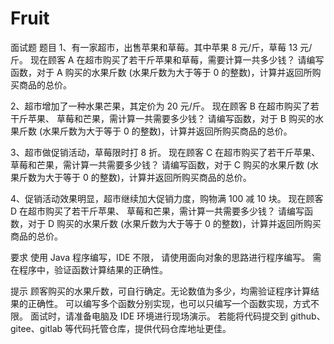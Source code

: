 # Fruit
面试题
题目
1、有一家超市，出售苹果和草莓。其中苹果 8 元/斤，草莓 13 元/斤。
现在顾客 A 在超市购买了若干斤苹果和草莓，需要计算一共多少钱？
请编写函数，对于 A 购买的水果斤数 (水果斤数为大于等于 0 的整数)，计算并返回所购买商品的总价。

2、超市增加了一种水果芒果，其定价为 20 元/斤。
现在顾客 B 在超市购买了若干斤苹果、 草莓和芒果，需计算一共需要多少钱？
请编写函数，对于 B 购买的水果斤数 (水果斤数为大于等于 0 的整数)，计算并返回所购买商品的总价。

3、超市做促销活动，草莓限时打 8 折。
现在顾客 C 在超市购买了若干斤苹果、 草莓和芒果，需计算一共需要多少钱？
请编写函数，对于 C 购买的水果斤数 (水果斤数为大于等于 0 的整数)，计算并返回所购买商品的总价。

4、促销活动效果明显，超市继续加大促销力度，购物满 100 减 10 块。
现在顾客 D 在超市购买了若干斤苹果、 草莓和芒果，需计算一共需要多少钱？
请编写函数，对于 D 购买的水果斤数 (水果斤数为大于等于 0 的整数)，计算并返回所购买商品的总价。

要求
使用 Java 程序编写，IDE 不限，
请使用面向对象的思路进行程序编写。
需在程序中，验证函数计算结果的正确性。

提示
顾客购买的水果斤数，可自行确定。无论数值为多少，均需验证程序计算结果的正确性。
可以编写多个函数分别实现，也可以只编写一个函数实现，方式不限。
面试时，请准备电脑及 IDE 环境进行现场演示。
若能将代码提交到 github、gitee、gitlab 等代码托管仓库，提供代码仓库地址更佳。
